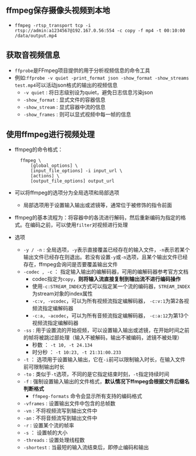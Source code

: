## ffmpeg保存摄像头视频到本地

+ `ffmpeg -rtsp_transport tcp -i rtsp://admin:a1234567@192.167.0.56:554 -c copy -f mp4 -t 00:10:00 /data/output.mp4`

## 获取音视频信息

+ `ffprobe`是FFmpeg项目提供的用于分析视频信息的命令工具
+ 例如:`ffprobe -v quiet -print_format json -show_format -show_streams test.mp4`可以活动json格式的输出的视频信息
  + `-v quiet` : 将日志级别设为quiet，避免日志信息污染json
  + `-show_format` : 显式文件的容器信息
  + `-show_stream` : 显式容器中流的信息
  + `-show_frames` : 则可以显式视频中每一帧的信息

## 使用ffmpeg进行视频处理

+ ffmpeg的命令格式：
  ```
    ffmpeg \
        [global_options] \
        [input_file_options] -i input_url \
        [actions] \
        [output_file_options] output_url
  ```
+ 可以将ffmpeg的选项分为全局选项和局部选项
  + 局部选项用于设置输入输出或滤镜等，通常位于被修饰的指令前面
+ ffmpeg的基本流程为：将容器中的各流进行解码，然后重新编码为指定的格式。在编码之前，可以使用`filter`对视频进行处理

+ 选项
  + `-y / -n` : 全局选项，`-y`表示直接覆盖已经存在的输入文件，`-n`表示若某个输出文件已经存在则退出。若没有设置`-y`或`-n`选项，且某个输出文件已经存在，ffmpeg会询问是否要覆盖输出文件
  + `-codec , -c` ： 指定输入输出的编解码器，可用的编解码器参考官方文档
    + codec指定为`copy`，**则将输入流直接复制到输出流不进行编码操作**
    + 使用`-c:STREAM_INDEX`方式可以指定某一个流的编码器，`STREAM_INDEX`为stream对象的index属性
    + `-c:v, -vcodec`，可以为所有视频流指定编解码器， `-c:v:1`为第2各视频流指定编解码器
    + `-c:a, -acodec`，可以为所有音频流指定编解码器， `-c:a:12`为第13个视频流指定编解码器
  + `-ss` : 用于设置流的开始视频，可以设置输入输出或滤镜，在开始时间之前的帧将被跳过部处理（输入不被解码，输出不被编码，滤镜不被处理）
    + 秒数 ： `-t 10, -t 24.134`
    + 时分秒 ： `-t 10:23, -t 21:31:00.233`
  + `-t` ： 选项用于设置输入输出，它在`-i`前可以限制输入时长，在输入文件前可限制输出时长
  + `-to` : 类似于`-t`选项，不同的是它指定结束时刻，`-t`指定持续时间
  + `-f` : 强制设置输入输出的文件格式，**默认情况下ffmpeg会根据文件后缀名判断格式**
    + `ffmpeg-formats` 命令会显示所有支持的编码格式
  + `-vframes` : 设置输出文件中包含的总帧数
  + `-vn` : 不将视频流写到输出文件中
  + `-an` : 不将音频流写到输出文件中
  + `-r` : 设置某个流的帧率
  + `-s` ： 设置帧的大小
  + `-threads` : 设置处理线程数
  + `-shortest` : 当最短的输入流结束后，即停止编码和输出
